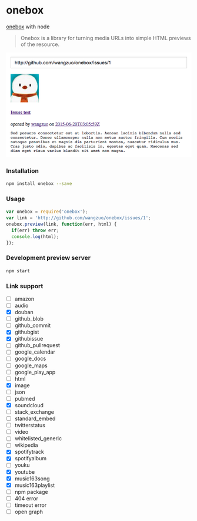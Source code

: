 # onebox
[onebox](https://github.com/discourse/onebox) with node

> Onebox is a library for turning media URLs into simple HTML previews of the resource.

![preview](preview.png)

### Installation
``` sh
npm install onebox --save
```
### Usage
``` javascript
var onebox = require('onebox');
var link = 'http://github.com/wangzuo/onebox/issues/1';
onebox.preview(link, function(err, html) {
  if(err) throw err;
  console.log(html);
});
```
### Development preview server
``` sh
npm start
```

### Link support
- [ ] amazon
- [ ] audio
- [x] douban
- [ ] github_blob
- [ ] github_commit
- [x] githubgist
- [x] githubissue
- [ ] github_pullrequest
- [ ] google_calendar
- [ ] google_docs
- [ ] google_maps
- [ ] google_play_app
- [ ] html
- [x] image
- [ ] json
- [ ] pubmed
- [x] soundcloud
- [ ] stack_exchange
- [ ] standard_embed
- [ ] twitterstatus
- [ ] video
- [ ] whitelisted_generic
- [ ] wikipedia
- [x] spotifytrack
- [x] spotifyalbum
- [ ] youku
- [x] youtube
- [x] music163song
- [x] music163playlist
- [ ] npm package
- [ ] 404 error
- [ ] timeout error
- [ ] open graph
